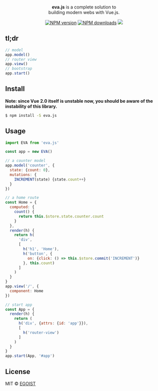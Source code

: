 <p align="center">
  <br><strong>eva.js</strong> is a complete solution to <br>building modern webs with Vue.js.
</p>

<p align="center">
  <a href="https://npmjs.com/package/eva.js"><img src="https://img.shields.io/npm/v/eva.js.svg?style=flat-square" alt="NPM version"></a>
  <a href="https://npmjs.com/package/eva.js"><img src="https://img.shields.io/npm/dm/eva.js.svg?style=flat-square" alt="NPM downloads"></a>
  <img src="https://img.shields.io/badge/stability-experimental-yellow.svg?style=flat-square">
</p>

## tl;dr

```js
// model
app.model()
// router view
app.view()
// bootstrap
app.start()
```

## Install

**Note: since Vue 2.0 itself is unstable now, you should be aware of the instability of this library.**

```bash
$ npm install -S eva.js
```

## Usage

```js
import EVA from 'eva.js'

const app = new EVA()

// a counter model
app.model('counter', {
  state: {count: 0},
  mutations: {
    INCREMENT(state) {state.count++}
  }
})

// a home route
const Home = {
  computed: {
    count() {
      return this.$store.state.counter.count
    }
  },
  render(h) {
    return h(
      'div',
      [
        h('h1', 'Home'),
        h('button', {
          on: {click: () => this.$store.commit('INCREMENT')}
        }, this.count)
      ]
    )
  }
}
app.view('/', {
  component: Home
})

// start app
const App = {
  render(h) {
    return (
      h('div', {attrs: {id: 'app'}}),
      [
        h('router-view')
      ]
    )
  }
}
app.start(App, '#app')
```

## License

MIT &copy; [EGOIST](https://github.com/egoist)
